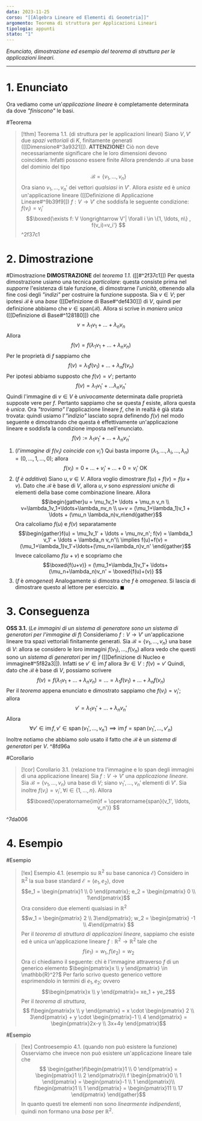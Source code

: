 ```yaml
---
data: 2023-11-25
corso: "[[Algebra Lineare ed Elementi di Geometria]]"
argomento: Teorema di struttura per Applicazioni Lineari
tipologia: appunti
stato: "1"
---
```

*Enunciato, dimostrazione ed esempio del teorema di struttura per le applicazioni lineari.*
- - -
# 1. Enunciato
Ora vediamo come un'*applicazione lineare* è completamente determinata da dove *"finiscono"* le basi.

#Teorema 
> [!thm] Teorema 1.1. (di struttura per le applicazioni lineari)
> Siano $V, V'$ due *spazi vettoriali* di $K$, finitamente generati ([[Dimensione#^3a9321]]).
> **ATTENZIONE!** Ciò non deve necessariamente significare che le loro dimensioni devono coincidere. Infatti possono essere finite
> Allora prendendo $\mathcal{B}$ una base del dominio del tipo
> $$\mathcal{B} = \{v_1, \ldots, v_n\} $$
> Ora siano $v_1, \ldots, v_n'$ dei vettori *qualsiasi* in $V'$.
> Allora *esiste* ed è *unica* un'applicazione lineare ([[Definizione di Applicazione Lineare#^9b39f9]]) $f: V \longrightarrow V'$ che soddisfa le seguente condizione: $f(v_i) = v_i'$
> $$\boxed{\exists f: V \longrightarrow V'|  \forall i \in \{1, \ldots, n\} , f(v_i)=v_i'}  $$
^2f37c1

# 2. Dimostrazione
#Dimostrazione 
**DIMOSTRAZIONE** del *teorema 1.1.* ([[#^2f37c1]])
Per questa dimostrazione usiamo una tecnica *particolare*: questa consiste prima nel *supporre* l'esistenza di tale funzione, di dimostrarne l'*unicità*, ottenendo alla fine così degli *"indizi"* per costruire la funzione supposta.
Sia $v \in V$; per ipotesi $\mathcal{B}$ è una *base* ([[Definizione di Base#^def430]]) di $V$, quindi per definizione abbiamo che $v \in \operatorname{span(\mathcal{B})}$. Allora si scrive in *maniera unica* ([[Definizione di Base#^128180]]) che
$$v = \lambda_1 v_1 +\ldots + \lambda_n v_n $$
Allora
$$f(v) = f(\lambda_1 v_1 + \ldots + \lambda_n v_n) $$
Per le proprietà di $f$ sappiamo che
$$f(v) = \lambda_1 f(v_1)+\ldots+\lambda_nf(v_n) $$
Per ipotesi abbiamo supposto che $f(v) = v'$; pertanto
$$f(v) = \lambda_1 v_1' + \ldots \lambda_n v_n' $$
Quindi l'immagine di $v \in V$ è *univocamente* determinata dalle proprietà supposte vere per $f$.
Pertanto sappiamo che se questa $f$ esiste, allora questa è *unica*.
Ora *"troviamo"* l'applicazione lineare $f$, che in realtà è già stata trovata: quindi usiamo l'*"indizio"* lasciato sopra definendo $f(v)$ nel modo seguente e dimostrando che questa è effettivamente un'applicazione lineare e soddisfa la condizione imposta nell'enunciato.
$$f(v) := \lambda_1 v_1' + \ldots +\lambda_n v_n' $$
1. (*l'immagine di $f(v_i)$ coincide con $v_i'$*) Qui basta imporre $(\lambda_1, \ldots, \lambda_i, \ldots, \lambda_n) = (0, \ldots, 1, \ldots, 0)$; allora
   $$f(v_i) = 0+\ldots+v_i' + \ldots +0 = v_i'  \text{ OK}$$
2. (*$f$ è additiva*) Siano $u, v \in V$. Allora voglio dimostrare $f(u) + f(v) = f(u+v)$.
   Dato che $\mathcal{B}$ è base di $V$, allora $u, v$ sono *espressioni uniche* di elementi della base come combinazione lineare.
   Allora
   $$\begin{gather}u = \mu_1v_1+ \ldots + \mu_n v_n \\ v=\lambda_1v_1+\ldots+\lambda_nv_n \\ u+v = (\mu_1+\lambda_1)v_1 + \ldots + (\mu_n \lambda_n)v_n\end{gather}$$
   Ora calcoliamo $f(u)$ e $f(v)$ separatamente
   $$\begin{gather}f(u) = \mu_1v_1' + \ldots + \mu_nv_n'; f(v) = \lambda_1 v_1' + \ldots + \lambda_n v_n'\\ \implies f(u)+f(v) = (\mu_1+\lambda_1)v_1'+\ldots+(\mu_n+\lambda_n)v_n' \end{gather}$$
   Invece calcoliamo $f(u+v)$ e scopriamo che
   $$\boxed{f(u+v)} = (\mu_1+\lambda_1)v_1'+ \ldots+(\mu_n+\lambda_n)v_n' = \boxed{f(u)+(v)} $$
3. ($f$ è *omogenea*) Analogamente si dimostra che $f$ è *omogenea*. Si lascia di dimostrare questo al lettore per esercizio. $\blacksquare$

# 3. Conseguenza
**OSS 3.1.** (*Le immagini di un sistema di generatore sono un sistema di generatori per l'immagine di $f$*) Consideriamo $f: V \longrightarrow V'$ un'applicazione lineare tra spazi vettoriali finitamente generati.
Sia $\mathcal{B} = \{v_1, \ldots, v_n\}$ una base di $V$: allora se considero le loro immagini $f(v_1), \ldots, f(v_n)$ allora vedo che questi sono un *sistema di generatori* per $\operatorname{im} f$ ([[Definizione di Nucleo e immagine#^5f82a3]]).
Infatti se $v' \in \operatorname{im} f$ allora $\exists v \in V: f(v) = v'$
Quindi, dato che $\mathcal{B}$ è base di $V$, possiamo scrivere
$$f(v) = f(\lambda_1v_1 + \ldots+\lambda_nv_n) = \ldots = \lambda_1 f(v_1) + \ldots +\lambda_n f(v_n) $$
Per il *teorema* appena enunciato e dimostrato sappiamo che $f(v_i) = v_i'$; allora
$$v' = \lambda_1 v_1' + \ldots + \lambda_n v_n' $$
Allora
$$\forall v' \in \operatorname{im} f, v' \in \operatorname{span}(v_1', \ldots, v_n') \implies \operatorname{im} f = \operatorname{span}(v_1', \ldots, v'_n)$$
Inoltre notiamo che abbiamo *solo* usato il fatto che $\mathcal{B}$ è un *sistema di generatori* per $V$. ^8fd96a

#Corollario 
>[!cor] Corollario 3.1. (relazione tra l'immagine e lo span degli immagini di una applicazione lineare)
>Sia $f: V \longrightarrow V'$ una *applicazione lineare*. 
>Sia $\mathcal{B} = \{v_1, \ldots, v_n\}$ una base di $V$; siano $v_1', \ldots, v_n'$ elementi di $V'$.
>Sia inoltre $f(v_i) = v_i', \forall i \in \{1, \ldots, n\}$.
>Allora 
>$$\boxed{\operatorname{im}f = \operatorname{span}(v_1', \ldots, v_n')} $$

^7da006

# 4. Esempio
#Esempio 
> [!ex] Esempio 4.1. (esempio su $\mathbb{R}^2$ su base canonica $\mathcal{E}$)
> Considero in $\mathbb{R}^2$ la sua base standard $\mathcal{E} = (e_1, e_2)$, dove
> $$e_1 = \begin{pmatrix}1 \\ 0 \end{pmatrix}; e_2 = \begin{pmatrix} 0 \\ 1\end{pmatrix}$$
> Ora considero due elementi qualsiasi in $\mathbb{R}^2$
> $$w_1 = \begin{pmatrix}  2 \\ 3\end{pmatrix}; w_2 = \begin{pmatrix} -1 \\ 4\end{pmatrix} $$
> Per il *teorema di struttura di applicazioni lineare*, sappiamo che esiste ed è unica un'applicazione lineare $f: \mathbb{R}^2 \longrightarrow \mathbb{R}^2$ tale che
> $$f(e_1) = w_1, f(e_2) = w_2 $$
> Ora ci chiediamo il seguente: chi è l'immagine attraverso $f$ di un generico elemento $\begin{pmatrix}x \\ y \end{pmatrix} \in \mathbb{R}^2?$
> Per farlo scrivo questo generico vettore esprimendolo in termini di $e_1, e_2$; ovvero
> $$\begin{pmatrix}x \\ y \end{pmatrix}= xe_1 + ye_2$$
> Per il *teorema di struttura*, 
> $$ f\begin{pmatrix}x \\ y \end{pmatrix} = x \cdot \begin{pmatrix} 2 \\ 3\end{pmatrix} +  y \cdot \begin{pmatrix}-1 \\ 4 \end{pmatrix} = \begin{pmatrix}2x-y \\ 3x+4y \end{pmatrix}$$

#Esempio 
> [!ex] Controesempio 4.1. (quando non può esistere la funzione)
> Osserviamo che invece non può esistere un'applicazione lineare tale che
> $$ \begin{gather}f\begin{pmatrix}1 \\ 0 \end{pmatrix} = \begin{pmatrix}1 \\ 2 \end{pmatrix}\\ f \begin{pmatrix}0 \\ 1 \end{pmatrix} = \begin{pmatrix}-1 \\ 1 \end{pmatrix}\\ f\begin{pmatrix}1 \\ 1 \end{pmatrix} = \begin{pmatrix}11 \\ 17 \end{pmatrix} \end{gather}$$
> In quanto questi tre elementi non sono *linearmente indipendenti*, quindi non formano una *base* per $\mathbb{R}^2$.